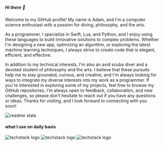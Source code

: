 ##### Hi there 💚

Welcome to my GitHub profile! My name is Adam, and I'm a computer science enthusiast with a passion for diving, philosophy, and the arts.


As a programmer, I specialize in Swift, Lua, and Python, and I enjoy using these languages to build innovative solutions to complex problems. Whether I'm designing a new app, optimizing an algorithm, or exploring the latest machine learning techniques, I always strive to create code that is elegant, efficient, and effective.


In addition to my technical interests, I'm also an avid scuba diver and a devoted student of philosophy and the arts. I believe that these pursuits help me to stay grounded, curious, and creative, and I'm always looking for ways to integrate my diverse interests into my work as a programmer.
If you're interested in exploring some of my projects, feel free to browse my GitHub repositories. I'm always open to feedback, collaboration, and new challenges, so please don't hesitate to reach out if you have any questions or ideas. Thanks for visiting, and I look forward to connecting with you soon!




<img src = "https://github-readme-stats.vercel.app/api?username=geekMe1982&&show_icons=true&theme=radical" alt="readme stats">


#### what I use on daily basis

![techstack logo](https://readme-components.vercel.app/api?component=logo&logo=swift&fill=linear-gradient%2862deg%2C%20%238EC5FC%200%25%2C%20%23E0C3FC%20100%25%29%3B%0A)
![techstack logo](https://readme-components.vercel.app/api?component=logo&logo=lua&fill=linear-gradient%2862deg%2C%20%238EC5FC%200%25%2C%20%23E0C3FC%20100%25%29%3B%0A)
![techstack logo](https://readme-components.vercel.app/api?component=logo&logo=python&fill=linear-gradient%2862deg%2C%20%238EC5FC%200%25%2C%20%23E0C3FC%20100%25%29%3B%0A)
